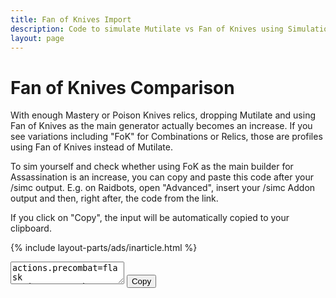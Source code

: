 ```yaml
---
title: Fan of Knives Import
description: Code to simulate Mutilate vs Fan of Knives using SimulationCraft
layout: page
---
```


Fan of Knives Comparison
========================

With enough Mastery or Poison Knives relics, dropping Mutilate and using Fan of Knives as the main generator actually becomes an increase. If you see variations including "FoK" for Combinations or Relics, those are profiles using Fan of Knives instead of Mutilate.

To sim yourself and check whether using FoK as the main builder for Assassination is an increase, you can copy and paste this code after your /simc output. E.g. on Raidbots, open "Advanced", insert your /simc Addon output and then, right after, the code from the link.

If you click on "Copy", the input will be automatically copied to your clipboard.

{% include layout-parts/ads/inarticle.html %}

<p class="crucibleweight">
  <textarea id="fokstring" class="form-control" readonly>
actions.precombat=flask
actions.precombat+=/augmentation
actions.precombat+=/food
# Snapshot raid buffed stats before combat begins and pre-potting is done.
actions.precombat+=/snapshot_stats
actions.precombat+=/apply_poison
actions.precombat+=/stealth
actions.precombat+=/potion
actions.precombat+=/marked_for_death,if=raid_event.adds.in>40

# Executed every time the actor is available.
actions=variable,name=energy_regen_combined,value=energy.regen+poisoned_bleeds*(7+talent.venom_rush.enabled*3)%2
actions+=/variable,name=energy_time_to_max_combined,value=energy.deficit%variable.energy_regen_combined
actions+=/call_action_list,name=cds
actions+=/call_action_list,name=maintain
# The 'active_dot.rupture>=spell_targets.rupture' means that we don't want to envenom as long as we can multi-rupture (i.e. units that don't have rupture yet).
actions+=/call_action_list,name=finish,if=(!talent.exsanguinate.enabled|cooldown.exsanguinate.remains>2)&(!dot.rupture.refreshable|(dot.rupture.exsanguinated&dot.rupture.remains>=3.5)|target.time_to_die-dot.rupture.remains<=6)&active_dot.rupture>=spell_targets.rupture
actions+=/call_action_list,name=build,if=combo_points.deficit>1|energy.deficit<=25+variable.energy_regen_combined

# Builders
actions.build=hemorrhage,if=refreshable
actions.build+=/hemorrhage,cycle_targets=1,if=refreshable&dot.rupture.ticking&spell_targets.fan_of_knives<2+equipped.insignia_of_ravenholdt
actions.build+=/fan_of_knives,if=spell_targets>=2+equipped.insignia_of_ravenholdt|buff.the_dreadlords_deceit.stack>=29
actions.build+=/mutilate,cycle_targets=1,if=dot.deadly_poison_dot.refreshable
actions.build+=/mutilate

# Cooldowns
actions.cds=potion,if=buff.bloodlust.react|target.time_to_die<=60|debuff.vendetta.up&cooldown.vanish.remains<5
actions.cds+=/use_items
actions.cds+=/blood_fury,if=debuff.vendetta.up
actions.cds+=/berserking,if=debuff.vendetta.up
actions.cds+=/arcane_torrent,if=dot.kingsbane.ticking&!buff.envenom.up&energy.deficit>=15+variable.energy_regen_combined*gcd.remains*1.1
actions.cds+=/marked_for_death,target_if=min:target.time_to_die,if=target.time_to_die<combo_points.deficit*1.5|(raid_event.adds.in>40&combo_points.deficit>=cp_max_spend)
actions.cds+=/vendetta,if=!talent.exsanguinate.enabled|dot.rupture.ticking
actions.cds+=/exsanguinate,if=!set_bonus.tier20_4pc&(prev_gcd.1.rupture&dot.rupture.remains>4+4*cp_max_spend&!stealthed.rogue|dot.garrote.pmultiplier>1&!cooldown.vanish.up&buff.subterfuge.up)
actions.cds+=/exsanguinate,if=set_bonus.tier20_4pc&dot.garrote.remains>20&dot.rupture.remains>4+4*cp_max_spend
# Nightstalker w/o Exsanguinate: Vanish Envenom if Mantle & T19_4PC, else Vanish Rupture
actions.cds+=/vanish,if=talent.nightstalker.enabled&combo_points>=cp_max_spend&!talent.exsanguinate.enabled&mantle_duration=0&((equipped.mantle_of_the_master_assassin&set_bonus.tier19_4pc)|((!equipped.mantle_of_the_master_assassin|!set_bonus.tier19_4pc)&(dot.rupture.refreshable|debuff.vendetta.up)))
actions.cds+=/vanish,if=talent.nightstalker.enabled&combo_points>=cp_max_spend&talent.exsanguinate.enabled&cooldown.exsanguinate.remains<1&(dot.rupture.ticking|time>10)
actions.cds+=/vanish,if=talent.subterfuge.enabled&equipped.mantle_of_the_master_assassin&(debuff.vendetta.up|target.time_to_die<10)&mantle_duration=0
actions.cds+=/vanish,if=talent.subterfuge.enabled&!equipped.mantle_of_the_master_assassin&!stealthed.rogue&dot.garrote.refreshable&((spell_targets.fan_of_knives<=3&combo_points.deficit>=1+spell_targets.fan_of_knives)|(spell_targets.fan_of_knives>=4&combo_points.deficit>=4))
actions.cds+=/vanish,if=talent.shadow_focus.enabled&variable.energy_time_to_max_combined>=2&combo_points.deficit>=4
actions.cds+=/toxic_blade,if=combo_points.deficit>=1+(mantle_duration>=0.2)&dot.rupture.remains>8&cooldown.vendetta.remains>10

# Finishers
actions.finish=death_from_above,if=combo_points>=5
actions.finish+=/envenom,if=combo_points>=4+(talent.deeper_stratagem.enabled&!set_bonus.tier19_4pc)&(debuff.vendetta.up|mantle_duration>=0.2|debuff.surge_of_toxins.remains<0.2|energy.deficit<=25+variable.energy_regen_combined)
actions.finish+=/envenom,if=talent.elaborate_planning.enabled&combo_points>=3+!talent.exsanguinate.enabled&buff.elaborate_planning.remains<0.2

# Kingsbane
# Sinister Circulation makes it worth to cast Kingsbane on CD except if you're [stealthed w/ Nighstalker and have Mantle & T19_4PC to Envenom] or before vendetta if you have mantle during the opener.
actions.kb=kingsbane,if=artifact.sinister_circulation.enabled&!(equipped.duskwalkers_footpads&equipped.convergence_of_fates&artifact.master_assassin.rank>=6)&(time>25|!equipped.mantle_of_the_master_assassin|(debuff.vendetta.up&debuff.surge_of_toxins.up))&(talent.subterfuge.enabled|!stealthed.rogue|(talent.nightstalker.enabled&(!equipped.mantle_of_the_master_assassin|!set_bonus.tier19_4pc)))
actions.kb+=/kingsbane,if=buff.envenom.up&((debuff.vendetta.up&debuff.surge_of_toxins.up)|cooldown.vendetta.remains<=5.8|cooldown.vendetta.remains>=10)

# Maintain
actions.maintain=rupture,if=talent.nightstalker.enabled&stealthed.rogue&!set_bonus.tier21_2pc&(!equipped.mantle_of_the_master_assassin|!set_bonus.tier19_4pc)&(talent.exsanguinate.enabled|target.time_to_die-remains>4)
actions.maintain+=/garrote,cycle_targets=1,if=talent.subterfuge.enabled&stealthed.rogue&combo_points.deficit>=1&set_bonus.tier20_4pc&((dot.garrote.remains<=13&!debuff.toxic_blade.up)|pmultiplier<=1)&!exsanguinated
actions.maintain+=/garrote,cycle_targets=1,if=talent.subterfuge.enabled&stealthed.rogue&combo_points.deficit>=1&!set_bonus.tier20_4pc&refreshable&(!exsanguinated|remains<=tick_time*2)&target.time_to_die-remains>2
actions.maintain+=/garrote,cycle_targets=1,if=talent.subterfuge.enabled&stealthed.rogue&combo_points.deficit>=1&!set_bonus.tier20_4pc&remains<=10&pmultiplier<=1&!exsanguinated&target.time_to_die-remains>2
actions.maintain+=/rupture,if=!talent.exsanguinate.enabled&combo_points>=3&!ticking&mantle_duration<=0.2&target.time_to_die>6
actions.maintain+=/rupture,if=talent.exsanguinate.enabled&((combo_points>=cp_max_spend&cooldown.exsanguinate.remains<1)|(!ticking&(time>10|combo_points>=2+artifact.urge_to_kill.enabled)))
actions.maintain+=/rupture,cycle_targets=1,if=combo_points>=4&refreshable&(pmultiplier<=1|remains<=tick_time)&(!exsanguinated|remains<=tick_time*2)&target.time_to_die-remains>6
actions.maintain+=/call_action_list,name=kb,if=combo_points.deficit>=1+(mantle_duration>=0.2)&(!talent.exsanguinate.enabled|!cooldown.exanguinate.up|time>9)
actions.maintain+=/pool_resource,for_next=1
actions.maintain+=/garrote,cycle_targets=1,if=(!talent.subterfuge.enabled|!(cooldown.vanish.up&cooldown.vendetta.remains<=4))&combo_points.deficit>=1&refreshable&(pmultiplier<=1|remains<=tick_time)&(!exsanguinated|remains<=tick_time*2)&target.time_to_die-remains>4
actions.maintain+=/garrote,if=set_bonus.tier20_4pc&talent.exsanguinate.enabled&prev_gcd.1.rupture&cooldown.exsanguinate.remains<1&(!cooldown.vanish.up|time>12)

copy=FoK
actions.precombat=flask
actions.precombat+=/augmentation
actions.precombat+=/food
# Snapshot raid buffed stats before combat begins and pre-potting is done.
actions.precombat+=/snapshot_stats
actions.precombat+=/apply_poison
actions.precombat+=/stealth
actions.precombat+=/potion
actions.precombat+=/marked_for_death,if=raid_event.adds.in>40

# Executed every time the actor is available.
actions=variable,name=energy_regen_combined,value=energy.regen+poisoned_bleeds*(7+talent.venom_rush.enabled*3)%2
actions+=/variable,name=energy_time_to_max_combined,value=energy.deficit%variable.energy_regen_combined
actions+=/call_action_list,name=cds
actions+=/call_action_list,name=maintain
# The 'active_dot.rupture>=spell_targets.rupture' means that we don't want to envenom as long as we can multi-rupture (i.e. units that don't have rupture yet).
actions+=/call_action_list,name=finish,if=(!talent.exsanguinate.enabled|cooldown.exsanguinate.remains>2)&(!dot.rupture.refreshable|(dot.rupture.exsanguinated&dot.rupture.remains>=3.5)|target.time_to_die-dot.rupture.remains<=6)&active_dot.rupture>=spell_targets.rupture
actions+=/call_action_list,name=build,if=combo_points.deficit>1|energy.deficit<=25+variable.energy_regen_combined

# Builders
actions.build=hemorrhage,if=refreshable
actions.build+=/hemorrhage,cycle_targets=1,if=refreshable&dot.rupture.ticking&spell_targets.fan_of_knives<2+equipped.insignia_of_ravenholdt
actions.build+=/fan_of_knives,if=spell_targets>=2+equipped.insignia_of_ravenholdt|buff.the_dreadlords_deceit.stack>=29
actions.build+=/mutilate,cycle_targets=1,if=dot.deadly_poison_dot.refreshable
actions.build+=/fan_of_knives

# Cooldowns
actions.cds=potion,if=buff.bloodlust.react|target.time_to_die<=60|debuff.vendetta.up&cooldown.vanish.remains<5
actions.cds+=/use_items
actions.cds+=/blood_fury,if=debuff.vendetta.up
actions.cds+=/berserking,if=debuff.vendetta.up
actions.cds+=/arcane_torrent,if=dot.kingsbane.ticking&!buff.envenom.up&energy.deficit>=15+variable.energy_regen_combined*gcd.remains*1.1
actions.cds+=/marked_for_death,target_if=min:target.time_to_die,if=target.time_to_die<combo_points.deficit*1.5|(raid_event.adds.in>40&combo_points.deficit>=cp_max_spend)
actions.cds+=/vendetta,if=!talent.exsanguinate.enabled|dot.rupture.ticking
actions.cds+=/exsanguinate,if=!set_bonus.tier20_4pc&(prev_gcd.1.rupture&dot.rupture.remains>4+4*cp_max_spend&!stealthed.rogue|dot.garrote.pmultiplier>1&!cooldown.vanish.up&buff.subterfuge.up)
actions.cds+=/exsanguinate,if=set_bonus.tier20_4pc&dot.garrote.remains>20&dot.rupture.remains>4+4*cp_max_spend
# Nightstalker w/o Exsanguinate: Vanish Envenom if Mantle & T19_4PC, else Vanish Rupture
actions.cds+=/vanish,if=talent.nightstalker.enabled&combo_points>=cp_max_spend&!talent.exsanguinate.enabled&mantle_duration=0&((equipped.mantle_of_the_master_assassin&set_bonus.tier19_4pc)|((!equipped.mantle_of_the_master_assassin|!set_bonus.tier19_4pc)&(dot.rupture.refreshable|debuff.vendetta.up)))
actions.cds+=/vanish,if=talent.nightstalker.enabled&combo_points>=cp_max_spend&talent.exsanguinate.enabled&cooldown.exsanguinate.remains<1&(dot.rupture.ticking|time>10)
actions.cds+=/vanish,if=talent.subterfuge.enabled&equipped.mantle_of_the_master_assassin&(debuff.vendetta.up|target.time_to_die<10)&mantle_duration=0
actions.cds+=/vanish,if=talent.subterfuge.enabled&!equipped.mantle_of_the_master_assassin&!stealthed.rogue&dot.garrote.refreshable&((spell_targets.fan_of_knives<=3&combo_points.deficit>=1+spell_targets.fan_of_knives)|(spell_targets.fan_of_knives>=4&combo_points.deficit>=4))
actions.cds+=/vanish,if=talent.shadow_focus.enabled&variable.energy_time_to_max_combined>=2&combo_points.deficit>=4
actions.cds+=/toxic_blade,if=combo_points.deficit>=1+(mantle_duration>=0.2)&dot.rupture.remains>8&cooldown.vendetta.remains>10

# Finishers
actions.finish=death_from_above,if=combo_points>=5
actions.finish+=/envenom,if=combo_points>=4+(talent.deeper_stratagem.enabled&!set_bonus.tier19_4pc)&(debuff.vendetta.up|mantle_duration>=0.2|debuff.surge_of_toxins.remains<0.2|energy.deficit<=25+variable.energy_regen_combined)
actions.finish+=/envenom,if=talent.elaborate_planning.enabled&combo_points>=3+!talent.exsanguinate.enabled&buff.elaborate_planning.remains<0.2

# Kingsbane
# Sinister Circulation makes it worth to cast Kingsbane on CD except if you're [stealthed w/ Nighstalker and have Mantle & T19_4PC to Envenom] or before vendetta if you have mantle during the opener.
actions.kb=kingsbane,if=artifact.sinister_circulation.enabled&!(equipped.duskwalkers_footpads&equipped.convergence_of_fates&artifact.master_assassin.rank>=6)&(time>25|!equipped.mantle_of_the_master_assassin|(debuff.vendetta.up&debuff.surge_of_toxins.up))&(talent.subterfuge.enabled|!stealthed.rogue|(talent.nightstalker.enabled&(!equipped.mantle_of_the_master_assassin|!set_bonus.tier19_4pc)))
actions.kb+=/kingsbane,if=buff.envenom.up&((debuff.vendetta.up&debuff.surge_of_toxins.up)|cooldown.vendetta.remains<=5.8|cooldown.vendetta.remains>=10)

# Maintain
actions.maintain=rupture,if=talent.nightstalker.enabled&stealthed.rogue&!set_bonus.tier21_2pc&(!equipped.mantle_of_the_master_assassin|!set_bonus.tier19_4pc)&(talent.exsanguinate.enabled|target.time_to_die-remains>4)
actions.maintain+=/garrote,cycle_targets=1,if=talent.subterfuge.enabled&stealthed.rogue&combo_points.deficit>=1&set_bonus.tier20_4pc&((dot.garrote.remains<=13&!debuff.toxic_blade.up)|pmultiplier<=1)&!exsanguinated
actions.maintain+=/garrote,cycle_targets=1,if=talent.subterfuge.enabled&stealthed.rogue&combo_points.deficit>=1&!set_bonus.tier20_4pc&refreshable&(!exsanguinated|remains<=tick_time*2)&target.time_to_die-remains>2
actions.maintain+=/garrote,cycle_targets=1,if=talent.subterfuge.enabled&stealthed.rogue&combo_points.deficit>=1&!set_bonus.tier20_4pc&remains<=10&pmultiplier<=1&!exsanguinated&target.time_to_die-remains>2
actions.maintain+=/rupture,if=!talent.exsanguinate.enabled&combo_points>=3&!ticking&mantle_duration<=0.2&target.time_to_die>6
actions.maintain+=/rupture,if=talent.exsanguinate.enabled&((combo_points>=cp_max_spend&cooldown.exsanguinate.remains<1)|(!ticking&(time>10|combo_points>=2+artifact.urge_to_kill.enabled)))
actions.maintain+=/rupture,cycle_targets=1,if=combo_points>=4&refreshable&(pmultiplier<=1|remains<=tick_time)&(!exsanguinated|remains<=tick_time*2)&target.time_to_die-remains>6
actions.maintain+=/call_action_list,name=kb,if=combo_points.deficit>=1+(mantle_duration>=0.2)&(!talent.exsanguinate.enabled|!cooldown.exanguinate.up|time>9)
actions.maintain+=/pool_resource,for_next=1
actions.maintain+=/garrote,cycle_targets=1,if=(!talent.subterfuge.enabled|!(cooldown.vanish.up&cooldown.vendetta.remains<=4))&combo_points.deficit>=1&refreshable&(pmultiplier<=1|remains<=tick_time)&(!exsanguinated|remains<=tick_time*2)&target.time_to_die-remains>4
actions.maintain+=/garrote,if=set_bonus.tier20_4pc&talent.exsanguinate.enabled&prev_gcd.1.rupture&cooldown.exsanguinate.remains<1&(!cooldown.vanish.up|time>12)
  </textarea>
  <button class="btn btn-default" onclick="copyToClipboard('fokstring');">Copy</button>
</p>
